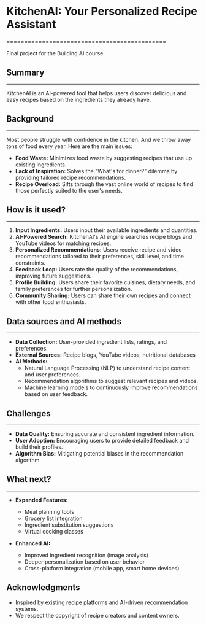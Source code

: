 # KitchenAI: Your Personalized Recipe Assistant
=============================================

Final project for the Building AI course.

## Summary
-------

KitchenAI is an AI-powered tool that helps users discover delicious and easy recipes based on the ingredients they already have.

## Background
----------

Most people struggle with confidence in the kitchen. And we throw away tons of food every year. Here are the main issues:

*   **Food Waste:** Minimizes food waste by suggesting recipes that use up existing ingredients.
*   **Lack of Inspiration:** Solves the "What's for dinner?" dilemma by providing tailored recipe recommendations.
*   **Recipe Overload:** Sifts through the vast online world of recipes to find those perfectly suited to the user's needs.
    
## How is it used?
---------------

1.  **Input Ingredients:** Users input their available ingredients and quantities.
2.  **AI-Powered Search:** KitchenAI's AI engine searches recipe blogs and YouTube videos for matching recipes.
3.  **Personalized Recommendations:** Users receive recipe and video recommendations tailored to their preferences, skill level, and time constraints.
4.  **Feedback Loop:** Users rate the quality of the recommendations, improving future suggestions.
5.  **Profile Building:** Users share their favorite cuisines, dietary needs, and family preferences for further personalization.
6.  **Community Sharing:** Users can share their own recipes and connect with other food enthusiasts.

## Data sources and AI methods
---------------------------

*   **Data Collection:** User-provided ingredient lists, ratings, and preferences.
*   **External Sources:** Recipe blogs, YouTube videos, nutritional databases
*   **AI Methods:**
    *   Natural Language Processing (NLP) to understand recipe content and user preferences.
    *   Recommendation algorithms to suggest relevant recipes and videos.
    *   Machine learning models to continuously improve recommendations based on user feedback.

## Challenges
----------

*   **Data Quality:** Ensuring accurate and consistent ingredient information.
*   **User Adoption:** Encouraging users to provide detailed feedback and build their profiles.
*   **Algorithm Bias:** Mitigating potential biases in the recommendation algorithm.

## What next?
----------

*   **Expanded Features:**
    *   Meal planning tools
    *   Grocery list integration
    *   Ingredient substitution suggestions
    *   Virtual cooking classes
        
*   **Enhanced AI:**
    *   Improved ingredient recognition (image analysis)
    *   Deeper personalization based on user behavior
    *   Cross-platform integration (mobile app, smart home devices)
        
Acknowledgments
---------------

*   Inspired by existing recipe platforms and AI-driven recommendation systems.
*   We respect the copyright of recipe creators and content owners.
